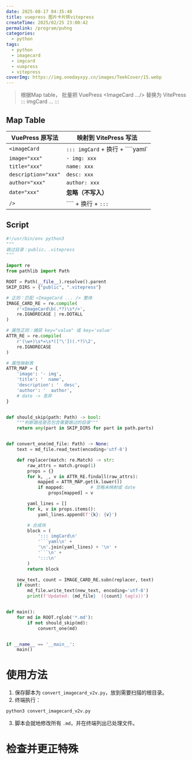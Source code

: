 ```yaml
---
date: 2025-08-17 04:35:48
title: vuepress 图片卡片转vitepress
createTime: 2025/02/25 23:00:42
permalink: /program/puhng
categories:
  - python
tags:
  - python
  - imagecard
  - imgcard
  - vuepress
  - vitepress
coverImg: https://img.onedayxyy.cn/images/TeekCover/15.webp
---
```

>根据Map table， 批量把 VuePress <ImageCard .../> 替换为 VitePress ::: imgCard ... :::

## Map Table

| VuePress 原写法        | 映射到 VitePress 写法                    |
| ------------------- | ----------------------------------- |
| `<imageCard`        | `::: imgCard` + 换行 + \`\`\`\`yaml\` |
| `image="xxx"`       | `- img: xxx`                        |
| `title="xxx"`       | `name: xxx`                         |
| `description="xxx"` | `desc: xxx`                         |
| `author="xxx"`      | `author: xxx`                       |
| `date="xxx"`        | **忽略（不写入）**                         |
| `/>`                | \`\`\`\` + 换行 + `:::`               |

## Script
```py
#!/usr/bin/env python3
"""
跳过目录：public、.vitepress
"""

import re
from pathlib import Path

ROOT = Path(__file__).resolve().parent
SKIP_DIRS = {"public", ".vitepress"}

# 正则：匹配 <ImageCard ... /> 整体
IMAGE_CARD_RE = re.compile(
    r'<ImageCard\b(.*?)\s*/>',
    re.IGNORECASE | re.DOTALL
)

# 属性正则：捕获 key="value" 或 key='value'
ATTR_RE = re.compile(
    r'(\w+)\s*=\s*(["\'])(.*?)\2',
    re.IGNORECASE
)

# 属性映射表
ATTR_MAP = {
    'image': '- img',
    'title': '  name',
    'description': '  desc',
    'author': '  author',
    # date -> 丢弃
}


def should_skip(path: Path) -> bool:
    """判断路径是否包含需要跳过的目录"""
    return any(part in SKIP_DIRS for part in path.parts)


def convert_one(md_file: Path) -> None:
    text = md_file.read_text(encoding='utf-8')

    def replacer(match: re.Match) -> str:
        raw_attrs = match.group(1)
        props = {}
        for k, _, v in ATTR_RE.findall(raw_attrs):
            mapped = ATTR_MAP.get(k.lower())
            if mapped:          # 忽略未映射或 date
                props[mapped] = v

        yaml_lines = []
        for k, v in props.items():
            yaml_lines.append(f'{k}: {v}')

        # 合成块
        block = (
            '::: imgCard\n'
            '```yaml\n' +
            '\n'.join(yaml_lines) + '\n' +
            '```\n' +
            ':::\n'
        )
        return block

    new_text, count = IMAGE_CARD_RE.subn(replacer, text)
    if count:
        md_file.write_text(new_text, encoding='utf-8')
        print(f'Updated: {md_file}  ({count} tag(s))')


def main():
    for md in ROOT.rglob('*.md'):
        if not should_skip(md):
            convert_one(md)


if __name__ == '__main__':
    main()
```

# 使用方法

1. 保存脚本为 `convert_imagecard_v2v.py`，放到需要扫描的根目录。
2. 终端执行：

```bash
python3 convert_imagecard_v2v.py
```

3. 脚本会就地修改所有 `.md`，并在终端列出已处理文件。

# 检查并更正特殊